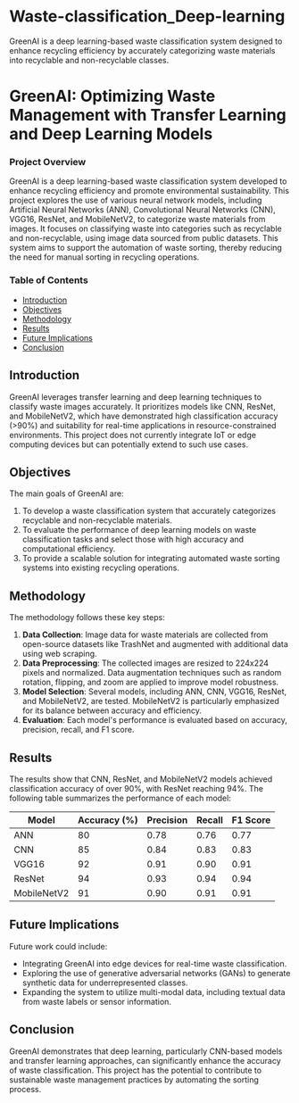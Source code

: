 # Waste-classification_Deep-learning
 GreenAI is a deep learning-based waste classification system designed to enhance recycling efficiency by accurately categorizing waste materials into recyclable and non-recyclable classes.


# GreenAI: Optimizing Waste Management with Transfer Learning and Deep Learning Models

### Project Overview
GreenAI is a deep learning-based waste classification system developed to enhance recycling efficiency and promote environmental sustainability. This project explores the use of various neural network models, including Artificial Neural Networks (ANN), Convolutional Neural Networks (CNN), VGG16, ResNet, and MobileNetV2, to categorize waste materials from images. It focuses on classifying waste into categories such as recyclable and non-recyclable, using image data sourced from public datasets. This system aims to support the automation of waste sorting, thereby reducing the need for manual sorting in recycling operations.

### Table of Contents
- [Introduction](#introduction)
- [Objectives](#objectives)
- [Methodology](#methodology)
- [Results](#results)
- [Future Implications](#future-implications)
- [Conclusion](#conclusion)



## Introduction
GreenAI leverages transfer learning and deep learning techniques to classify waste images accurately. It prioritizes models like CNN, ResNet, and MobileNetV2, which have demonstrated high classification accuracy (>90%) and suitability for real-time applications in resource-constrained environments. This project does not currently integrate IoT or edge computing devices but can potentially extend to such use cases.

## Objectives
The main goals of GreenAI are:
1. To develop a waste classification system that accurately categorizes recyclable and non-recyclable materials.
2. To evaluate the performance of deep learning models on waste classification tasks and select those with high accuracy and computational efficiency.
3. To provide a scalable solution for integrating automated waste sorting systems into existing recycling operations.

## Methodology
The methodology follows these key steps:

1. **Data Collection**: Image data for waste materials are collected from open-source datasets like TrashNet and augmented with additional data using web scraping.
2. **Data Preprocessing**: The collected images are resized to 224x224 pixels and normalized. Data augmentation techniques such as random rotation, flipping, and zoom are applied to improve model robustness.
3. **Model Selection**: Several models, including ANN, CNN, VGG16, ResNet, and MobileNetV2, are tested. MobileNetV2 is particularly emphasized for its balance between accuracy and efficiency.
4. **Evaluation**: Each model's performance is evaluated based on accuracy, precision, recall, and F1 score.

## Results
The results show that CNN, ResNet, and MobileNetV2 models achieved classification accuracy of over 90%, with ResNet reaching 94%. The following table summarizes the performance of each model:

| Model       | Accuracy (%) | Precision | Recall | F1 Score |
|-------------|--------------|-----------|--------|----------|
| ANN         | 80           | 0.78      | 0.76   | 0.77     |
| CNN         | 85           | 0.84      | 0.83   | 0.83     |
| VGG16       | 92           | 0.91      | 0.90   | 0.91     |
| ResNet      | 94           | 0.93      | 0.94   | 0.94     |
| MobileNetV2 | 91           | 0.90      | 0.91   | 0.91     |

## Future Implications
Future work could include:
- Integrating GreenAI into edge devices for real-time waste classification.
- Exploring the use of generative adversarial networks (GANs) to generate synthetic data for underrepresented classes.
- Expanding the system to utilize multi-modal data, including textual data from waste labels or sensor information.

## Conclusion
GreenAI demonstrates that deep learning, particularly CNN-based models and transfer learning approaches, can significantly enhance the accuracy of waste classification. This project has the potential to contribute to sustainable waste management practices by automating the sorting process.


